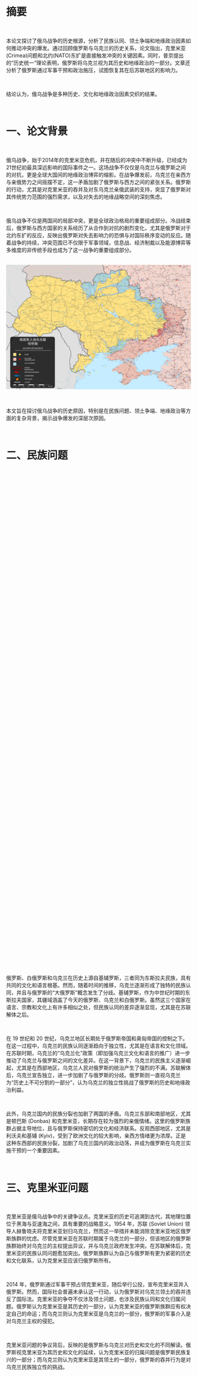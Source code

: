 <!DOCTYPE html>

<html lang="zh-CN">

<head>

    <meta charset="UTF-8">

    <meta name="viewport" content="width=device-width, initial-scale=1.0">

    <title>俄乌战争历史根源</title>

    <style>

        body {

            font-family: "宋体", SimSun, serif;

            line-height: 1.8;

            margin: 20px;

        }

        h1, h2, h3, h4, h5, h6 {

            font-family: "黑体", SimHei, sans-serif;

        }

        img {

            max-width: 100%;

            height: auto;

        }

        table {

            width: 100%;

            border-collapse: collapse;

            margin: 20px 0;

        }

        table th, table td {

            border: 1px solid #000;

            padding: 8px;

            text-align: left;

        }

        .flex-container {

            display: flex;

            justify-content: space-between;

            gap: 20px;

        }

        .table-container {

            width: 45%;

        }

    </style>

</head>

<body>

    <h1>摘要</h1>

    <p>本论文探讨了俄乌战争的历史根源，分析了民族认同、领土争端和地缘政治因素如何推动冲突的爆发。通过回顾俄罗斯与乌克兰的历史关系，论文指出，克里米亚(Crimea)问题和北约(NATO)东扩是直接触发冲突的关键因素。同时，普京提出的“历史统一”理论表明，俄罗斯将乌克兰视为其历史和地缘政治的一部分。文章还分析了俄罗斯通过军事干预和政治施压，试图恢复其在后苏联地区的影响力。</p>

    <p>结论认为，俄乌战争是多种历史、文化和地缘政治因素交织的结果。</p>

  

    <h1>一、论文背景</h1>

    <p>俄乌战争，始于2014年的克里米亚危机，并在随后的冲突中不断升级，已经成为21世纪初最具深远影响的国际事件之一。这场战争不仅仅是乌克兰与俄罗斯之间的对抗，更是全球大国间的地缘政治博弈的缩影。在战争爆发前，乌克兰在亲西方与亲俄势力之间摇摆不定，这一矛盾加剧了俄罗斯与西方之间的紧张关系。俄罗斯的行动，尤其是对克里米亚的吞并及对东乌克兰亲俄武装的支持，突显了俄罗斯对其传统势力范围的强烈需求，以及对失去的地缘战略空间的深刻焦虑。</p>

    <p>俄乌战争不仅是两国间的局部冲突，更是全球政治格局的重要组成部分。冷战结束后，俄罗斯与西方国家的关系经历了从合作到对抗的剧烈变化，尤其是俄罗斯对于北约东扩的反应，反映出俄罗斯对失去影响力的恐惧与对国际秩序变动的反应。随着战争的持续，冲突范围已不仅限于军事领域，信息战、经济制裁以及能源博弈等多维度的非传统手段也成为了这一战争的重要组成部分。</p>

    <img src="1.png" alt="相关图片" />

    <p>本文旨在探讨俄乌战争的历史原因，特别是在民族问题、领土争端、地缘政治等方面的复杂背景，揭示战争爆发的深层次原因。</p>

  

    <h1>二、民族问题</h1>

    <div class="flex-container">

        <div style="display: flex; justify-content: space-between; gap: 20px;">

            <table style="width: 45%; border-collapse: collapse; text-align: left;">

            <tbody><tr>

            <th style="border: 1px solid #000; padding: 8px;">乌克兰民族构成</th>

            <th style="border: 1px solid #000; padding: 8px;">比例（%）</th>

            </tr>

            <tr>

            <td style="border: 1px solid #000; padding: 8px;">乌克兰族</td>

            <td style="border: 1px solid #000; padding: 8px;">77.8</td>

            </tr>

            <tr>

            <td style="border: 1px solid #000; padding: 8px;">俄罗斯族</td>

            <td style="border: 1px solid #000; padding: 8px;">17.3</td>

            </tr>

            <tr>

            <td style="border: 1px solid #000; padding: 8px;">罗马尼亚族和摩尔多瓦族</td>

            <td style="border: 1px solid #000; padding: 8px;">0.8</td>

            </tr>

            <tr>

            <td style="border: 1px solid #000; padding: 8px;">白俄罗斯族</td>

            <td style="border: 1px solid #000; padding: 8px;">0.6</td>

            </tr>

            <tr>

            <td style="border: 1px solid #000; padding: 8px;">克里米亚鞑靼人</td>

            <td style="border: 1px solid #000; padding: 8px;">0.5</td>

            </tr>

            <tr>

            <td style="border: 1px solid #000; padding: 8px;">保加利亚族</td>

            <td style="border: 1px solid #000; padding: 8px;">0.4</td>

            </tr>

            <tr>

            <td style="border: 1px solid #000; padding: 8px;">匈牙利族</td>

            <td style="border: 1px solid #000; padding: 8px;">0.3</td>

            </tr>

            <tr>

            <td style="border: 1px solid #000; padding: 8px;">波兰族</td>

            <td style="border: 1px solid #000; padding: 8px;">0.3</td>

            </tr>

            <tr>

            <td style="border: 1px solid #000; padding: 8px;">其他</td>

            <td style="border: 1px solid #000; padding: 8px;">1.7</td>

            </tr>

            </tbody></table>

            <table style="width: 45%; border-collapse: collapse; text-align: left;">

            <tbody><tr>

            <th style="border: 1px solid #000; padding: 8px;">俄罗斯民族构成</th>

            <th style="border: 1px solid #000; padding: 8px;">比例 (%)</th>

            </tr>

            <tr>

            <td style="border: 1px solid #000; padding: 8px;">俄罗斯族</td>

            <td style="border: 1px solid #000; padding: 8px;">77.00</td>

            </tr>

            <tr>

            <td style="border: 1px solid #000; padding: 8px;">鞑靼族</td>

            <td style="border: 1px solid #000; padding: 8px;">3.83</td>

            </tr>

            <tr>

            <td style="border: 1px solid #000; padding: 8px;">乌克兰族</td>

            <td style="border: 1px solid #000; padding: 8px;">2.03</td>

            </tr>

            <tr>

            <td style="border: 1px solid #000; padding: 8px;">巴什基尔族</td>

            <td style="border: 1px solid #000; padding: 8px;">1.15</td>

            </tr>

            <tr>

            <td style="border: 1px solid #000; padding: 8px;">楚瓦什族</td>

            <td style="border: 1px solid #000; padding: 8px;">1.13</td>

            </tr>

            <tr>

            <td style="border: 1px solid #000; padding: 8px;">车臣族</td>

            <td style="border: 1px solid #000; padding: 8px;">0.94</td>

            </tr>

            <tr>

            <td style="border: 1px solid #000; padding: 8px;">亚美尼亚族</td>

            <td style="border: 1px solid #000; padding: 8px;">0.78</td>

            </tr>

            <tr>

            <td style="border: 1px solid #000; padding: 8px;">莫尔多瓦族</td>

            <td style="border: 1px solid #000; padding: 8px;">0.58</td>

            </tr>

            <tr>

            <td style="border: 1px solid #000; padding: 8px;">其他</td>

            <td style="border: 1px solid #000; padding: 8px;">12.56</td>

            </tr>

            </tbody></table>

            </div>

    </div>

    <p>俄罗斯、白俄罗斯和乌克兰在历史上源自基辅罗斯，三者同为东斯拉夫民族，具有共同的文化和语言根基。然而，随着时间的推移，乌克兰逐渐形成了独特的民族认同，并且与俄罗斯的“大俄罗斯”概念发生了分歧。基辅罗斯，作为中世纪时期的东斯拉夫国家，其疆域涵盖了今天的俄罗斯、乌克兰和白俄罗斯。虽然这三个国家在语言、宗教和文化上有许多相似之处，但民族认同的差异逐渐显现，尤其是在苏联解体之后。</p>

    <p>在 19 世纪和 20 世纪，乌克兰地区长期处于俄罗斯帝国和奥匈帝国的控制之下。在这一过程中，乌克兰的民族认同逐渐趋向于独立性，尤其是在语言和文化领域。在苏联时期，乌克兰的“乌克兰化”政策（即加强乌克兰文化和语言的推广）进一步推动了乌克兰与俄罗斯之间的文化差异。在这一背景下，乌克兰的民族主义逐渐崛起，尤其是在西部地区，乌克兰人民对俄罗斯的统治产生了强烈的不满。苏联解体后，乌克兰宣告独立，进一步加剧了与俄罗斯的分歧。俄罗斯则一直视乌克兰为“历史上不可分割的一部分”，认为乌克兰的独立性挑战了俄罗斯的历史和地缘政治利益。</p>

    <p>此外，乌克兰国内的民族分裂也加剧了两国的矛盾。乌克兰东部和南部地区，尤其是顿巴斯 (Donbas) 和克里米亚，长期存在较为强烈的亲俄情绪。这里的俄罗斯族群占据主导地位，且与俄罗斯保持密切的文化和经济联系。反观西部地区，尤其是利沃夫和基辅 (Kyiv)，受到了欧洲文化的较大影响，亲西方情绪更为浓厚。正是这种东西部的民族分裂，加剧了乌克兰国内的政治动荡，并成为俄罗斯在乌克兰实施干预的一个重要因素。</p>

  

    <h1>三、克里米亚问题</h1>

    <p>克里米亚是俄乌战争中的关键争议点。克里米亚的历史可追溯到古代，其地理位置位于黑海与亚速海之间，具有重要的战略意义。1954 年，苏联 (Soviet Union) 领导人赫鲁晓夫将克里米亚划归乌克兰，然而这一举措并未能消除克里米亚地区俄罗斯族群的忧虑。尽管克里米亚在苏联时期属于乌克兰的一部分，但该地区的俄罗斯族群始终对乌克兰的主权提出异议，并与乌克兰政府发生冲突。在苏联解体后，克里米亚的民族认同问题愈加突出。俄罗斯族群认为自己与俄罗斯有更为紧密的历史和文化联系，认为克里米亚应该归俄罗斯所有。</p>

    <p>2014 年，俄罗斯通过军事干预占领克里米亚，随后举行公投，宣布克里米亚并入俄罗斯。然而，国际社会普遍未承认这一行动，认为俄罗斯对乌克兰领土的吞并违反了国际法。克里米亚的争夺不仅涉及领土问题，也涉及民族认同和文化归属问题。俄罗斯认为克里米亚是其历史的一部分，认为克里米亚的俄罗斯族群应有权决定自己的命运；而乌克兰则认为克里米亚是乌克兰的一部分，俄罗斯的军事介入是对乌克兰主权的侵犯。</p>

    <p>克里米亚问题的争议背后，反映的是俄罗斯与乌克兰对历史和文化的不同解读。俄罗斯视克里米亚为其历史和文化的延续，认为克里米亚的归属问题是俄罗斯民族复兴的一部分；而乌克兰则认为克里米亚是其领土的一部分，俄罗斯的吞并行为是对乌克兰民族独立性的挑战。</p>

  

    <h1>四、北约东扩</h1>

    <img src="History_of_NATO_enlargement.svg" alt="北约东扩地图" />

    <p>冷战结束后，俄罗斯与西方国家的关系经历了剧烈变化。特别是随着苏联解体和东欧剧变，北约逐步东扩，接纳了多个前苏联卫星国，如波兰、捷克和波罗的海国家。这一过程引发了俄罗斯的强烈反应。俄罗斯将北约的东扩视为对其国家安全的直接威胁，认为这一举措削弱了俄罗斯在欧洲的战略地位。俄罗斯的安全政策和外交战略逐渐转向强硬，以确保其在欧洲的影响力。</p>

    <p>乌克兰地处俄罗斯与西方之间的战略缓冲区，是俄罗斯与西方博弈的前沿。冷战结束后，乌克兰在亲西方和亲俄势力之间摇摆不定，导致了国内的政治不稳定。尤其是在 2004 年的“橙色革命 (Orange Revolution)”后，亲西方的势力逐渐上升，这让俄罗斯感到深深的不安。俄罗斯认为，如果乌克兰加入北约，不仅会削弱俄罗斯的战略地位，还可能引发对俄罗斯安全的直接威胁。因此，俄罗斯采取了一系列外交、经济和军事手段，试图阻止乌克兰靠近西方，尤其是加入北约。</p>

    <p>北约的东扩和乌克兰的亲西方政策被俄罗斯视为“西方围堵”的一部分。俄罗斯认为，乌克兰的西向倾斜意味着其失去了对该国的影响力，进一步削弱了俄罗斯在地区的主导地位。这一担忧使得俄罗斯在应对乌克兰问题时采取了激进的立场，特别是在 2014 年吞并克里米亚和支持东乌克兰亲俄武装时，俄罗斯的行动显然是为了阻止乌克兰进一步向西方靠拢，维持其在该地区的影响力。</p>

  

    <h1>五、俄罗斯扩张主义</h1>

    <p>在这篇文章中，普京明确提出，俄罗斯人、乌克兰人以及白俄罗斯人实际上是同一个民族，属于“历史上被称为‘三位一体的俄罗斯人’的民族”。他认为，俄罗斯和乌克兰有着共同的渊源和命运，这种文化、语言和历史上的紧密联系使得两国之间不应存在根本的分歧。普京进一步强调，乌克兰的独立性是后苏联时期的一种不自然状态，且这种状态是由外部势力和苏联时期的政治决策所造成的。</p>

    <p>虽然普京在一些协议中曾间接承认乌克兰的独立（如在布达佩斯安全保障备忘录中），但在该文章中，他公开否认了乌克兰作为一个独立国家的合法性，认为乌克兰的边界和民族身份不应当独立存在。普京指出，乌克兰境内有大量俄罗斯族人，他认为“形成一个对俄罗斯具有敌意的纯乌克兰民族国家”不仅是不可能的，而且是对俄罗斯的威胁，类似于对俄罗斯进行大规模的政治和文化攻击。</p>

    <p>普京还公开质疑乌克兰的边界，称乌克兰目前的领土是“自古以来属于俄罗斯的土地”，并将当前的边界划定视为外部势力干预和苏联时期的政治决定所造成的历史产物。他特别提到，顿巴斯地区的冲突可以被理解为基辅政府对该地区的忽视，认为基辅“根本不需要顿巴斯”，进一步表明俄罗斯对乌克兰内政的干预是基于其地缘政治利益。</p>

    <p>普京认为，当前的危机不仅仅是乌克兰内部问题的结果，而是西方国家对俄罗斯的敌对行为和反俄势力推动的结果。他指责乌克兰政府受西方干预和极端民族主义力量的影响，尤其是“班杰拉的追随者”，并将这一政治风潮归咎于西方反俄阴谋。基于这些观点，普京主张俄罗斯必须在乌克兰事务中占有重要一席之地，且有责任干预乌克兰的政治未来。</p>

    <p>普京的这一系列观点和论述，表明了俄罗斯在乌克兰问题上的强硬立场，也反映出他通过历史和民族主义叙事强化对乌克兰的政治控制和影响力。他通过强调两国“共同的历史”和“不可分割的命运”，提出恢复“历史统一”的目标，试图将乌克兰纳入俄罗斯的势力范围，并通过军事干预等方式推动这一战略目标的实现。</p>

  

    <h1>六、总结</h1>

    <p>俄乌战争的爆发不仅仅是由一系列偶发的政治事件所引发，而是深植于俄乌两国数百年复杂的历史背景、民族认同的冲突以及地缘政治博弈之中。通过对战争起源的历史分析，可以更清楚地看到，这场冲突不仅仅是乌克兰和俄罗斯之间的对抗，它也是全球大国竞争、民族主义复兴以及冷战后国际秩序转型的一部分，揭示了国与国之间在历史、文化、战略利益等方面的深层次矛盾。这场战争的解决不仅依赖于乌克兰自身的政治和社会稳定，也取决于俄罗斯在经济、外交和军事方面如何找到一种新的平衡。</p>

  

    <h1>参考文献</h1>

    <ul>

        <li>《克里米亚战争》，Orlando Figes，2018，南京大学出版社</li>

        <li>《大国战略：世界是如何被统治的》，Pedro Baños，2021，浙江人民出版社出版</li>

        <li>《零年：1945——现代世界诞生的时刻》，伊恩·布鲁玛，2019，北京日报出版社</li>

        <li>《论俄罗斯人和乌克兰人的历史统一》，弗拉基米尔·普京，2021，kremlin.ru</li>

    </ul>

</body>

</html>